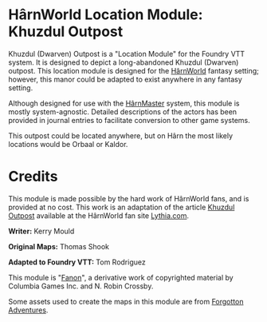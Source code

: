 # HârnWorld Location Module: Khuzdul Outpost

Khuzdul (Dwarven) Outpost is a "Location Module" for the Foundry VTT system. It is designed to depict
a long-abandoned Khuzdul (Dwarven) outpost. This location module is designed for the
[HârnWorld](https://columbiagames.com/harnworld/) fantasy setting; however, this manor
could be adapted to exist anywhere in any fantasy setting.

Although designed for use with the [HârnMaster](https://foundryvtt.com/packages/hm3)
system, this module is mostly system-agnostic.  Detailed descriptions of the actors
has been provided in journal entries to facilitate conversion to other game systems.

This outpost could be located anywhere, but on Hârn the most likely locations would be
Orbaal or Kaldor.

# Credits

This module is made possible by the hard work of HârnWorld fans,
and is provided at no cost. This work is an adaptation of the article
[Khuzdul Outpost](https://www.lythia.com/harnworld/settlements/khuzan-outpost/) available at the HârnWorld
fan site [Lythia.com](https://www.lythia.com/).

**Writer:** Kerry Mould

**Original Maps:** Thomas Shook

**Adapted to Foundry VTT:** Tom Rodriguez

This module is "[Fanon](https://www.lythia.com/about/publishing-fan-written-material/)",
a derivative work of copyrighted material by Columbia Games Inc. and N. Robin Crossby.

Some assets used to create the maps in this module are from
[Forgotton Adventures](https://www.forgotten-adventures.net/).

